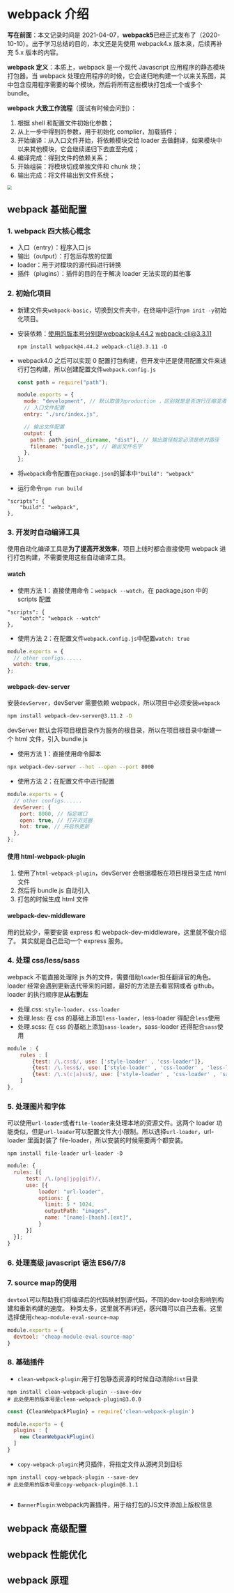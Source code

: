 # webpack 介绍

**写在前面**：本文记录时间是 2021-04-07，**webpack5**已经正式发布了（2020-10-10）。出于学习总结的目的，本文还是先使用 webpack4.x 版本来，后续再补充 5.x 版本的内容。

**webpack 定义**：本质上，webpack 是一个现代 Javascript 应用程序的静态模块打包器。当 webpack 处理应用程序的时候，它会递归地构建一个以来关系图，其中包含应用程序需要的每个模块，然后将所有这些模块打包成一个或多个 bundle。

**webpack 大致工作流程**（面试有时候会问到）：

1. 根据 shell 和配置文件初始化参数；
2. 从上一步中得到的参数，用于初始化 complier，加载插件；
3. 开始编译：从入口文件开始，将依赖模块交给 loader 去做翻译，如果模块中以来其他模块，它会继续递归下去直至完成；
4. 编译完成：得到文件的依赖关系；
5. 开始组装：将模块切成单独文件和 chunk 块；
6. 输出完成：将文件输出到文件系统；

<img src="./images/webpack.png" style="zoom:60%;">

## webpack 基础配置

### 1. webpack 四大核心概念

- 入口（entry）：程序入口 js
- 输出（output）：打包后存放的位置
- loader：用于对模块的源代码进行转换
- 插件（plugins）：插件的目的在于解决 loader 无法实现的其他事

### 2. 初始化项目

- 新建文件夹`webpack-basic`，切换到文件夹中，在终端中运行`npm init -y`初始化项目。

- 安装依赖：使用的版本号分别是webpack@4.44.2 webpack-cli@3.3.11

  ```shell
  npm install webpack@4.44.2 webpack-cli@3.3.11 -D
  ```

- webpack4.0 之后可以实现 0 配置打包构建，但开发中还是使用配置文件来进行打包构建，所以创建配置文件`webpack.config.js`

  ```js
  const path = require("path");

  module.exports = {
    mode: "development", // 默认取值为production ，区别就是是否进行压缩混淆
    // 入口文件配置
    entry: "./src/index.js",

    // 输出文件配置
    output: {
      path: path.join(__dirname, "dist"), // 输出路径规定必须是绝对路径
      filename: "bundle.js", // 输出文件名字
    },
  };
  ```

- 将`webpack`命令配置在`package.json`的脚本中`"build": "webpack"`
- 运行命令`npm run build`

```shell
"scripts": {
    "build": "webpack",
},
```

### 3. 开发时自动编译工具

使用自动化编译工具是**为了提高开发效率**，项目上线时都会直接使用 webpack 进行打包构建，不需要使用这些自动编译工具。

#### watch

- 使用方法 1：直接使用命令：`webpack --watch`，在 package.json 中的 scripts 配置

```shell
"scripts": {
    "watch": "webpack --watch"
},
```

- 使用方法 2：在配置文件`webpack.config.js`中配置`watch: true`

```js
module.exports = {
  // other configs......
  watch: true,
};
```

#### webpack-dev-server

安装`devServer`，devServer 需要依赖 webpack，所以项目中必须安装`webpack`

```sh
npm install webpack-dev-server@3.11.2 -D
```

devServer 默认会将项目根目录作为服务的根目录，所以在项目根目录中新建一个 html 文件，引入 bundle.js

- 使用方法 1：直接使用命令脚本

```sh
npx webpack-dev-server --hot --open --port 8000
```

- 使用方法 2：在配置文件中进行配置

```js
module.exports = {
  // other configs......
  devServer: {
    port: 8000, // 指定端口
    open: true, // 打开浏览器
    hot: true, // 开启热更新
  },
};
```

#### 使用 html-webpack-plugin

1. 使用了`html-webpack-plugin`，devServer 会根据模板在项目根目录生成 html 文件
2. 然后将 bundle.js 自动引入
3. 打包的时候生成 html 文件

#### webpack-dev-middleware

用的比较少，需要安装 express 和 webpack-dev-middleware，这里就不做介绍了。
其实就是自己启动一个 express 服务。

### 4. 处理 css/less/sass

webpack 不能直接处理除 js 外的文件，需要借助`loader`担任翻译官的角色。
loader 经常会遇到更新迭代带来的问题，最好的方法是去看官网或者 github。
loader 的执行顺序是**从右到左**

- 处理.css: `style-loader`、`css-loader`
- 处理.less: 在 css 的基础上添加`less-loader`，less-loader 得配合`less`使用
- 处理.scss: 在 css 的基础上添加`sass-loader`，sass-loader 还得配合`sass`使用

```js
module : {
    rules : [
        {test: /\.css$/, use: ['style-loader' , 'css-loader']},
        {test: /\.less$/, use: ['style-loader' , 'css-loader' , 'less-loader']},
        {test: /\.s(c|a)ss$/, use: ['style-loader' , 'css-loader' , 'sass-loader']},
    ]
},
```

### 5. 处理图片和字体

可以使用`url-loader`或者`file-loader`来处理本地的资源文件。这两个 loader 功能类似，但是`url-loader`可以配置文件大小限制。所以选择`url-loader`，url-loader 里面封装了 file-loader，所以安装的时候需要两个都安装。

```shell
npm install file-loader url-loader -D
```

```js
module: {
  rules: [{
      test: /\.(png|jpg|gif)/,
      use: [{
          loader: "url-loader",
          options: {
            limit: 5 * 1024,
            outputPath: "images",
            name: "[name]-[hash].[ext]",
          }
      }]
  }];
}
```

### 6. 处理高级 javascript 语法 ES6/7/8

### 7. source map的使用
`devtool`可以帮助我们将编译后的代码映射到源代码，不同的dev-tool会影响到构建和重新构建的速度。
种类太多，这里就不再详述，感兴趣可以自己去看。这里选择使用`cheap-module-eval-source-map`
```js
module.exports = {
  devtool: 'cheap-module-eval-source-map'
}
```

### 8. 基础插件

- `clean-webpack-plugin`:用于打包静态资源的时候自动清除`dist`目录
```shell
npm install clean-webpack-plugin --save-dev
# 此处使用的版本号是clean-webpack-plugin@3.0.0
```

```js
const {CleanWebpackPlugin} = require('clean-webpack-plugin')

module.exports = {
  plugins : [
    new CleanWebpackPlugin()
  ]
}

```
- `copy-webpack-plugin`:拷贝插件，将指定文件从源拷贝到目标
```shell
npm install copy-webpack-plugin --save-dev
# 此处使用的版本号是copy-webpack-plugin@8.1.1
```

```js
```


- `BannerPlugin`:webpack内置插件，用于给打包的JS文件添加上版权信息


## webpack 高级配置

## webpack 性能优化

## webpack 原理
